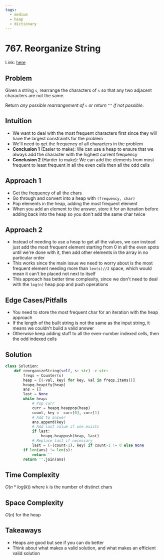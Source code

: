 ```yaml
---
tags:
  - medium
  - heap
  - dictionary
---
```

# 767. Reorganize String
Link: [here](https://leetcode.com/problems/reorganize-string/description/)
## Problem
Given a string `s`, rearrange the characters of `s` so that any two adjacent characters are not the same.

Return _any possible rearrangement of_ `s` _or return_ `""` _if not possible_.
## Intuition
- We want to deal with the most frequent characters first since they will have the largest constraints for the problem
- We'll need to get the frequency of all characters in the problem
- **Conclusion 1** (Easier to make): We can use a heap to ensure that we always add the character with the highest current frequency
- **Conclusion 2** (Harder to make): We can add the elements from most frequent to least frequent in all the even cells then all the odd cells 
## Approach 1
- Get the frequency of all the chars
- Go through and convert into a heap with `(frequency, char)`
- Pop elements in the heap, adding the most frequent element
- When you add an element to the answer, store it for an iteration before adding back into the heap so you don't add the same char twice 
## Approach 2
- Instead of needing to use a heap to get all the values, we can instead just add the most frequent element starting from 0 in all the even spots until we're done with it, then add other elements in the array in no particular order
- This works since the main issue we need to worry about is the most frequent element needing more than `len(s)//2` space, which would mean it can't be placed not next to itself
- This approach has better time complexity, since we don't need to deal with the `log(n)` heap pop and push operations 
## Edge Cases/Pitfalls
- You need to store the most frequent char for an iteration with the heap approach 
- If the length of the built string is not the same as the input string, it means we couldn't build a valid answer 
- Otherwise keep adding stuff to all the even-number indexed cells, then the odd indexed cells
## Solution
```python 
class Solution:
    def reorganizeString(self, s: str) -> str:
        freqs = Counter(s)
        heap = [(-val, key) for key, val in freqs.items()]
        heapq.heapify(heap)
        ans = []
        last = None
        while heap:
            # Pop curr
            curr = heapq.heappop(heap)
            count, key = -curr[0], curr[1]
            # Add to answer
            ans.append(key)
            # Add last value if one exists
            if last:
                heapq.heappush(heap, last)
            # Replace last if necessary
            last = (-(count-1), key) if count-1 != 0 else None
        if len(ans) != len(s):
            return ''
        return ''.join(ans)
```
## Time Complexity
$O(n*log(k))$ where `k` is the number of distinct chars
## Space Complexity
$O(n)$ for the heap
## Takeaways 
- Heaps are good but see if you can do better 
- Think about what makes a valid solution, and what makes an efficient valid solution

